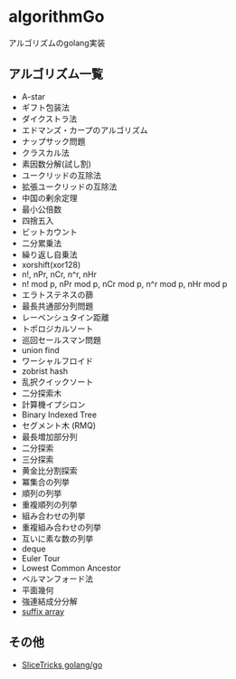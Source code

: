 # algorithmGo
アルゴリズムのgolang実装  

## アルゴリズム一覧
* A-star
* ギフト包装法
* ダイクストラ法
* エドマンズ・カープのアルゴリズム
* ナップサック問題
* クラスカル法
* 素因数分解(試し割)
* ユークリッドの互除法
* 拡張ユークリッドの互除法
* 中国の剰余定理
* 最小公倍数
* 四捨五入
* ビットカウント
* 二分累乗法
* 繰り返し自乗法
* xorshift(xor128)
* n!, nPr, nCr, n^r, nHr
* n! mod p, nPr mod p, nCr mod p, n^r mod p, nHr mod p
* エラトステネスの篩
* 最長共通部分列問題
* レーベンシュタイン距離
* トポロジカルソート
* 巡回セールスマン問題
* union find
* ワーシャルフロイド
* zobrist hash
* 乱択クイックソート
* 二分探索木
* 計算機イプシロン
* Binary Indexed Tree
* セグメント木 (RMQ)
* 最長増加部分列
* 二分探索
* 三分探索
* 黄金比分割探索
* 冪集合の列挙
* 順列の列挙
* 重複順列の列挙
* 組み合わせの列挙
* 重複組み合わせの列挙
* 互いに素な数の列挙
* deque
* Euler Tour
* Lowest Common Ancestor
* ベルマンフォード法
* 平面幾何
* 強連結成分分解
* [suffix array](https://golang.org/pkg/index/suffixarray)

## その他
* [SliceTricks golang/go](https://github.com/golang/go/wiki/SliceTricks)
